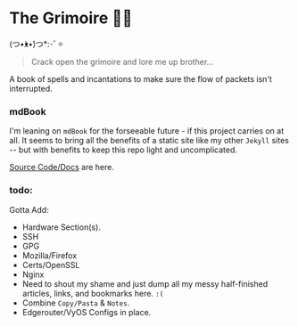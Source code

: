 # The Grimoire 📖️👀️

(つ•̀ᴥ•́)つ*:･ﾟ✧

> Crack open the grimoire and lore me up brother...

A book of spells and incantations to make sure the flow of packets isn't interrupted.

### mdBook

I'm leaning on `mdBook` for the forseeable future - if this project carries on at all. It seems to bring all the benefits of a static site like my other `Jekyll` sites -- but with benefits to keep this repo light and uncomplicated.

[Source Code/Docs](https://rust-lang.github.io/mdBook/index.html) are here.

### todo:

Gotta Add:

-   Hardware Section(s).
-   SSH
-   GPG
-   Mozilla/Firefox
-   Certs/OpenSSL
-   Nginx
-   Need to shout my shame and just dump all my messy half-finished articles, links, and bookmarks here. `:(`
-   Combine `Copy/Pasta` & `Notes`.
-   Edgerouter/VyOS Configs in place.
